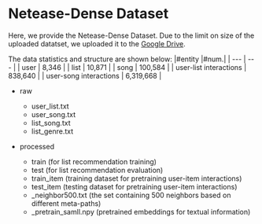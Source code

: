 # Netease-Dense Dataset
Here, we provide the Netease-Dense Dataset. Due to the limit on size of the uploaded datatset, we uploaded it to the [Google Drive](https://drive.google.com/drive/folders/1h3IagvaD6hkwPf1y0-b1u4fbM6y7Wfuk?usp=sharing).

The data statistics and structure are shown below:
|#entity |#num.| 
| --- | --- | 
| user | 8,346 | 
| list | 10,871 |
| song | 100,584 | 
| user-list interactions | 838,640 |
| user-song interactions | 6,319,668 | 

- raw
  - user_list.txt
  - user_song.txt
  - list_song.txt
  - list_genre.txt

- processed
  - train (for list recommendation training)
  - test (for list recommendation evaluation)
  - train_item (training dataset for pretraining user-item interactions)
  - test_item (testing dataset for pretraining user-item interactions)
  -  _neighbor500.txt (the set containing 500 neighbors based on different meta-paths)
  -  _pretrain_samll.npy (pretrained embeddings for textual information)


